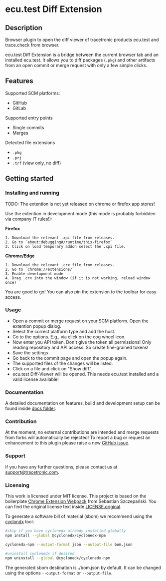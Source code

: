 # ecu.test Diff Extension
## Description

Browser plugin to open the diff viewer of tracetronic products ecu.test and trace.check from browser.

ecu.test Diff Extension is a bridge between the current browser tab and an installed ecu.test. It allows you to diff packages (`.pkg`) and other artifacts from an open commit or merge request with only a few simple clicks.

## Features

Supported SCM platforms:
- GitHub
- GitLab

Supported entry points
- Single commits
- Merges 

Detected file extensions
- `.pkg`
- `.prj`
- `.trf` (view only, no diff)

## Getting started

### Installing and running

TODO: The extention is not yet released on chrome or firefox app stores!

Use the extention in development mode (this mode is probably forbidden via company IT rules!):

**Firefox**
    
    1. Download the relevant .xpi file from releases.
    2. Go to `about:debugging#/runtime/this-firefox`
    3. Click on load temporary addon select the .xpi file.
**Chrome/Edge**

    1. Download the relevant .crx file from releases.
    2. Go to `chrome://extensions/`
    3. Enable development mode
    4. Drag .crx into the window (if it is not working, reload window once)

You are good to go! You can also pin the extension to the toolbar for easy access.

### Usage
- Open a commit or merge request on your SCM platform. Open the extention popup dialog.
- Select the correct platform type and add the host.
- Go to the options. E.g., via click on the cog wheel icon.
- Now enter you API token. Don't give the token all permissions! Only reading repository and API access. So create fine-grained tokens!
- Save the settings
- Go back to the commit page and open the popup again.
- The supported files of the changes will be listed.
- Click on a file and click on "Show diff".
- ecu.test Diff-Viewer will be opened. This needs ecu.test installed and a valid license available!

### Documentation
A detailed documentation on features, build and development setup can be found inside [docs folder](docs\DeveloperGuide.md). 

### Contribution
At the moment, no external contributions are intended and merge requests from forks will automatically be rejected!
To report a bug or request an enhancement to this plugin please raise a new [GitHub issue](https://github.com/tracetronic/ecu.test-diff/issues).

### Support

If you have any further questions, please contact us at [support@tracetronic.com](mailto:support@tracetronic.com).

### Licensing
This work is licensed under MIT license. This project is based on the boilerplate [Chrome Extension Webpack](https://github.com/sszczep/chrome-extension-webpack) from Sebastian Szczepański. You can find the original license text inside [LICENSE.original](./LICENSE.original).

To generate a software bill of material (sbom) we recommend using the [cyclondx](https://github.com/CycloneDX/cyclonedx-node-npm) tool:
```bash
#skip if you have cyclonedx already installed globally
npm install --global @cyclonedx/cyclonedx-npm

cyclonedx-npm --output-format json --output-file bom.json

#uninstall cyclonedx if desired
npm uninstall --global @cyclonedx/cyclonedx-npm
```
The generated sbom destination is ./bom.json by default. It can be changed using the options
`--output-format` or `--output-file`.
